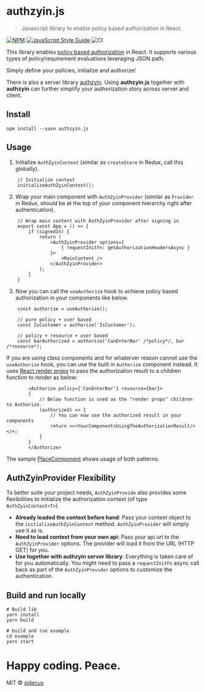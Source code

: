 # authzyin.js

> Javascript library to enable policy based authorization in React.

[![NPM](https://img.shields.io/npm/v/authzyin.js.svg)](https://www.npmjs.com/package/authzyin.js) [![JavaScript Style Guide](https://img.shields.io/badge/code_style-standard-brightgreen.svg)](https://standardjs.com) ![CI](https://github.com/sidecus/authzyin.js/workflows/CI/badge.svg)

This library enables [policy based authorization](https://docs.microsoft.com/en-us/aspnet/core/security/authorization/policies?view=aspnetcore-3.1) in React. It supports various types of policy/requirement evaluations leveraging JSON path.

Simply define your policies, initialize and authorize!

There is also a server library [authzyin](https://github.com/sidecus/authzyin). Using **authzyin.js** together with **authzyin** can further simplify your authorization story across server and client.


## Install
```Shell
npm install --save authzyin.js
```

## Usage
1. Initialize ```AuthZyinContext``` (similar as ```createStore``` in Redux, call this globally).
```TSX
    // Initialize context
    initializeAuthZyinContext();
```
2. Wrap your main component with ```AuthZyinProvider``` (similar as ```Provider``` in Redux, should be at the top of your component hierarchy right after authentication).
```TSX
    // Wrap main content with AuthZyinProvider after signing in
    export const App = () => {
        if (signedIn) {
            return (
                <AuthZyinProvider options={
                    { requestInitFn: getAuthorizationHeadersAsync }
                }>
                    <MainContent />
                </AuthZyinProvider>
            );
        }
    }
```
3. Now you can call the ```useAuthorize``` hook to achieve policy based authorization in your components like below.
```TSX
    const authorize = useAuthorize();

    // pure policy + user based
    const IsCustomer = authorize('IsCustomer');

    // policy + resource + user based
    const barAuthorized = authorize('CanEnterBar' /*policy*/, bar /*resource*);
```
If you are using class components and for whaterver reason cannot use the ```useAuthorize``` hook, you can use the built in ```Authorize``` component instead. It uses [React render props](https://reactjs.org/docs/render-props.html) to pass the authorization result to a children function to render as below:
```TSX
        <Authorize policy={'CanEnterBar'} resource={bar}>
        {
            // Below function is used as the "render props" children to Authorize.
            (authorized) => {
                // You can now use the authorized result in your components
                return <><YourComponentsUsingTheAuthorizationResult/></>;
            }
        }
        </Authorize>
```
The sample [PlaceComponent](https://github.com/sidecus/authzyin.js/blob/master/example/src/components/PlaceComponent.tsx) shows usage of both patterns.

## AuthZyinProvider Flexibility
To better suite your project needs, ```AuthZyinProvide``` also provides some flexibilities to initialize the authorization context (of type ```AuthZyinContext<T>```).
- **Already loaded the context before hand**: Pass your context object to the ```initializeAuthZyinContext``` method. ```AuthZyinProvider``` will simply use it as is.
- **Need to load context from your own api**: Pass your api url to the ```AuthZyinProvider``` options. The provider will load it from the URL (HTTP GET) for you.
- **Use together with authzyin server library**: Everything is taken care of for you automatically. You might need to pass a ```requestInitFn``` async call back as part of the ```AuthZyinProvider``` options to customize the authentication.

## Build and run locally
```Shell
# Build lib
yarn install
yarn build

# build and run example
cd example
yarn start
```

# Happy coding. Peace.
MIT © [sidecus](https://github.com/sidecus)
